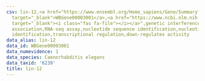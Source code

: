 ```yaml
---
csv: lin-12,<a href="https://www.ensembl.org/Homo_sapiens/Gene/Summary?db=core;g=WBGene00003001"
  target="_blank">WBGene00003001</a>,<a href="https://www.ncbi.nlm.nih.gov/pubmed/27496166"
  target="_blank"><i class="fas fa-file"></i></a>",genetic interference,functional
  association,RNA-seq assay,nucleotide sequence identification,nucleotide sequence
  identification,transcriptional regulation,down-regulates activity
data_alias: lin-12
data_id: WBGene00003001
data_numevidence: 1
data_species: Caenorhabditis elegans
data_taxid: '6239'
title: lin-12
---
```

